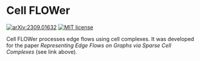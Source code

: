 # Cell FLOWer

[![arXiv:2309.01632](https://img.shields.io/badge/arXiv-2309.01632-b31b1b.svg)](https://arxiv.org/abs/2309.01632)
[![MIT license](https://img.shields.io/badge/License-MIT-blue.svg)](https://lbesson.mit-license.org/)

Cell FLOWer processes edge flows using cell complexes.
It was developed for the paper *Representing Edge Flows on Graphs via Sparse Cell Complexes* (see link above).